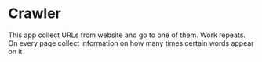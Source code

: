 # Crawler
This app collect URLs from website and go to one of them. Work repeats. On every page collect information on how many times certain words appear on it
